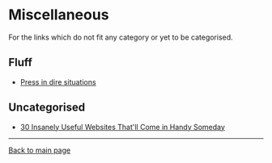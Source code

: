# Miscellaneous

For the links which do not fit any category or yet to be categorised.

## Fluff

- [Press in dire situations](https://theuselessweb.site/nooooooooooooooo/)

## Uncategorised

- [30 Insanely Useful Websites That'll Come in Handy Someday](https://www.makeuseof.com/tag/more-useful-websites/)

---

[Back to main page](./README.md)
